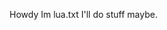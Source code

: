 Howdy Im lua.txt 
I'll do stuff maybe.
<!---
Luatxt/Luatxt is a ✨ special ✨ repository because its `README.md` (this file) appears on your GitHub profile.
You can click the Preview link to take a look at your changes.
--->
